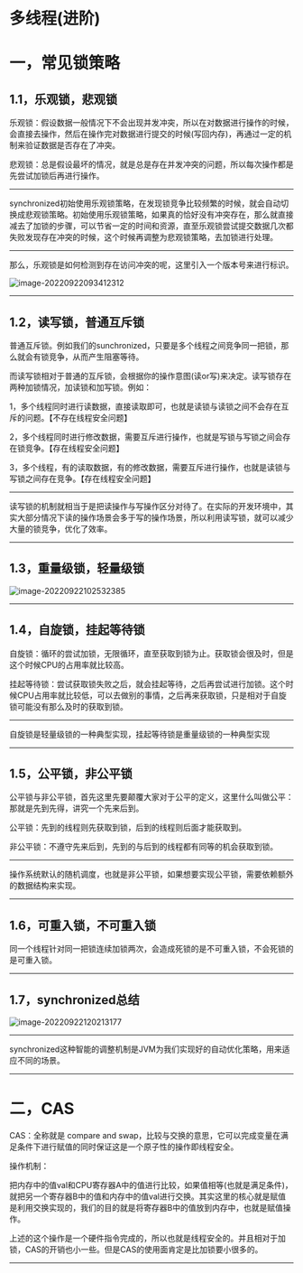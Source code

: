 #  多线程(进阶)

#  一，常见锁策略

##  1.1，乐观锁，悲观锁

乐观锁：假设数据一般情况下不会出现并发冲突，所以在对数据进行操作的时候，会直接去操作，然后在操作完对数据进行提交的时候(写回内存)，再通过一定的机制来验证数据是否存在了冲突。

悲观锁：总是假设最坏的情况，就是总是存在并发冲突的问题，所以每次操作都是先尝试加锁后再进行操作。

***

synchronized初始使用乐观锁策略，在发现锁竞争比较频繁的时候，就会自动切换成悲观锁策略。初始使用乐观锁策略，如果真的恰好没有冲突存在，那么就直接减去了加锁的步骤，可以节省一定的时间和资源，直至乐观锁尝试提交数据几次都失败发现存在冲突的时候，这个时候再调整为悲观锁策略，去加锁进行处理。

***

那么，乐观锁是如何检测到存在访问冲突的呢，这里引入一个版本号来进行标识。

![image-20220922093412312](C:\Users\14776\AppData\Roaming\Typora\typora-user-images\image-20220922093412312.png) 



****

##  1.2，读写锁，普通互斥锁

普通互斥锁。例如我们的sunchronized，只要是多个线程之间竞争同一把锁，那么就会有锁竞争，从而产生阻塞等待。

而读写锁相对于普通的互斥锁，会根据你的操作意图(读or写)来决定。读写锁存在两种加锁情况，加读锁和加写锁。例如：

1，多个线程同时进行读数据，直接读取即可，也就是读锁与读锁之间不会存在互斥的问题。【不存在线程安全问题】

2，多个线程同时进行修改数据，需要互斥进行操作，也就是写锁与写锁之间会存在锁竞争。【存在线程安全问题】

3，多个线程，有的读取数据，有的修改数据，需要互斥进行操作，也就是读锁与写锁之间存在竞争。【存在线程安全问题】

***

读写锁的机制就相当于是把读操作与写操作区分对待了。在实际的开发环境中，其实大部分情况下读的操作场景会多于写的操作场景，所以利用读写锁，就可以减少大量的锁竞争，优化了效率。

***

##  1.3，重量级锁，轻量级锁

![image-20220922102532385](C:\Users\14776\AppData\Roaming\Typora\typora-user-images\image-20220922102532385.png) 

***

##  1.4，自旋锁，挂起等待锁

自旋锁：循环的尝试加锁，无限循环，直至获取到锁为止。获取锁会很及时，但是这个时候CPU的占用率就比较高。

挂起等待锁：尝试获取锁失败之后，就会挂起等待，之后再尝试进行加锁。这个时候CPU占用率就比较低，可以去做别的事情，之后再来获取锁，只是相对于自旋锁可能没有那么及时的获取到锁。

***

自旋锁是轻量级锁的一种典型实现，挂起等待锁是重量级锁的一种典型实现



***

##  1.5，公平锁，非公平锁

公平锁与非公平锁，首先这里先要颠覆大家对于公平的定义，这里什么叫做公平：那就是先到先得，讲究一个先来后到。

公平锁：先到的线程则先获取到锁，后到的线程则后面才能获取到。

非公平锁：不遵守先来后到，先到的与后到的线程都有同等的机会获取到锁。

***

操作系统默认的随机调度，也就是非公平锁，如果想要实现公平锁，需要依赖额外的数据结构来实现。

***

##  1.6，可重入锁，不可重入锁

同一个线程针对同一把锁连续加锁两次，会造成死锁的是不可重入锁，不会死锁的是可重入锁。

***

##  1.7，synchronized总结

![image-20220922120213177](C:\Users\14776\AppData\Roaming\Typora\typora-user-images\image-20220922120213177.png) 

***

synchronized这种智能的调整机制是JVM为我们实现好的自动优化策略，用来适应不同的场景。

***

#  二，CAS

CAS：全称就是 compare and swap，比较与交换的意思，它可以完成变量在满足条件下进行赋值的同时保证这是一个原子性的操作即线程安全。

操作机制：

把内存中的值val和CPU寄存器A中的值进行比较，如果值相等(也就是满足条件)，就把另一个寄存器B中的值和内存中的值val进行交换。其实这里的核心就是赋值是利用交换实现的，我们的目的就是将寄存器B中的值放到内存中，也就是赋值操作。

上述的这个操作是一个硬件指令完成的，所以也就是线程安全的。并且相对于加锁，CAS的开销也小一些。但是CAS的使用面肯定是比加锁要小很多的。

***


